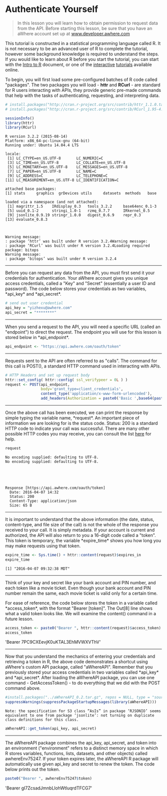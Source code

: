 
<h1>Authenticate Yourself</h1>

> In this lesson you will learn how to obtain permission to request data from the API. Before starting this lesson, be sure that you have an aWhere account set up at www.developer.awhere.com

<p> This tutorial is constructed in a statistical programming language called R. It is not necessary to be an advanced user of R to complete the tutorial, however some background knowledge is required to understand the steps. If you would like to learn about R before you start the tutorial, you can start with the <a href="https://cran.r-project.org/doc/manuals/R-intro.pdf">Intro to R</a> document, or one of the <a href="http://swirlstats.com/">interactive</a> <a href="https://www.datacamp.com/courses/free-introduction-to-r">tutorials</a> available online.</p>

<p> To begin, you will first load some pre-configured batches of R code called "packages". The two packages you will load - <b>httr</b> and <b>RCurl</b> - are standard for R users interacting with APIs, they provide generic pre-made commands that help with the tasks of authenticating, requesting, and interpreting data.</p>


```R
# install.packages("http://cran.r-project.org/src/contrib/httr_1.1.0.tar.gz", repos=NULL, type="source")
# install.packages("http://cran.r-project.org/src/contrib/RCurl_1.95-4.8.tar.gz", repos=NULL, type="source")
```


```R
sessionInfo()
library(httr)
library(RCurl)
```




    R version 3.2.2 (2015-08-14)
    Platform: x86_64-pc-linux-gnu (64-bit)
    Running under: Ubuntu 14.04.4 LTS
    
    locale:
     [1] LC_CTYPE=en_US.UTF-8       LC_NUMERIC=C              
     [3] LC_TIME=en_US.UTF-8        LC_COLLATE=en_US.UTF-8    
     [5] LC_MONETARY=en_US.UTF-8    LC_MESSAGES=en_US.UTF-8   
     [7] LC_PAPER=en_US.UTF-8       LC_NAME=C                 
     [9] LC_ADDRESS=C               LC_TELEPHONE=C            
    [11] LC_MEASUREMENT=en_US.UTF-8 LC_IDENTIFICATION=C       
    
    attached base packages:
    [1] stats     graphics  grDevices utils     datasets  methods   base     
    
    loaded via a namespace (and not attached):
     [1] magrittr_1.5    IRdisplay_0.3   tools_3.2.2     base64enc_0.1-3
     [5] uuid_0.1-2      stringi_1.0-1   rzmq_0.7.7      IRkernel_0.5   
     [9] jsonlite_0.9.19 stringr_1.0.0   digest_0.6.9    repr_0.3       
    [13] evaluate_0.8.3 



    Warning message:
    : package ‘httr’ was built under R version 3.2.4Warning message:
    : package ‘RCurl’ was built under R version 3.2.4Loading required package: bitops
    Warning message:
    : package ‘bitops’ was built under R version 3.2.4

___

<p>Before you can request any data from the API, you must first send it your credentials for authentication. Your aWhere account gives you unique access credentials, called a "Key" and "Secret" (essentially a user ID and password). The code below stores your credentials as two variables, *api_key* and *api_secret*.</p>



```R
# send out user credential
api_key = "yizhexu@awhere.com"
api_secret = "********"
```

___

<p>When you send a request to the API, you will need a specific URL (called an "endpoint") to direct the request. The endpoint you will use for this lesson is stored below in *api_endpoint*.</p>


```R
api_endpoint <- "https://api.awhere.com/oauth/token"
```

___
<p>Requests sent to the API are often referred to as "calls". The command for this call is POST(), a standard HTTP command used in interacting with APIs.</p>


```R
# HTTP Headers and set up request body
httr::set_config( httr::config( ssl_verifypeer = 0L ) )
request <- POST(api_endpoint, 
                body='grant_type=client_credentials',
                content_type('application/x-www-form-urlencoded'),
                add_headers(Authorization = paste0('Basic ',base64(paste0(api_key,':',api_secret)))))
```

___
<p>Once the above call has been executed, we can print the response by simple typing the variable name, *request*. An important piece of information we are looking for is the status code. Status: 200 is a standard HTTP code to indicate your call was successful. There are many other possible HTTP codes you may receive, you can consult the list <a href="https://en.wikipedia.org/wiki/List_of_HTTP_status_codes">here</a> for help.</p>


```R
request
```

    No encoding supplied: defaulting to UTF-8.
    No encoding supplied: defaulting to UTF-8.





    Response [https://api.awhere.com/oauth/token]
      Date: 2016-04-07 14:32
      Status: 200
      Content-Type: application/json
      Size: 65 B



___
<p>It is important to understand that the above information (the date, status, content-type, and file size of the call) is not the whole of the response you received to your call. It is simply metadata. If your account is current and authorized, the API will also return to you a 16-digit code called a "token". This token is temporary, the variable *expire_time* shows you how long you may make requests using that token.</p>


```R
expire_time <- Sys.time() + httr::content(request)$expires_in
expire_time
```




    [1] "2016-04-07 09:32:38 MDT"


___
<p>Think of your key and secret like your bank account and PIN number, and each token like a movie ticket. Even though your bank account and PIN number remain the same, each movie ticket is valid only for a certain time.</p>

<p>For ease of reference, the code below stores the token in a variable called *access_token*, with the format "Bearer [token]". The Out[8] line shows what a valid token looks like. We will examine the content() command in a future lesson.</p>


```R
access_token <- paste0("Bearer ", httr::content(request)$access_token)
access_token
```




'Bearer 7PC9CXEevjK0uKTAL3EhMVWXVThV'


___
<p>Now that you understand the mechanics of entering your credentials and retrieving a token in R, the above code demonstrates a shortcut using aWhere's custom API package, called "aWhereAPI". Remember that you previously stored your access credentials in two variables called *api_key* and *api_secret*. After loading the aWhereAPI package, you can use one command - GetAccessToken() - to do everything that we did with the POST command above.</p>


```R
#install.packages("../aWhereAPI_0.2.tar.gz", repos = NULL, type = "source")
suppressWarnings(suppressPackageStartupMessages(library(aWhereAPI)))
```

    Note: the specification for S3 class “AsIs” in package ‘RJSONIO’ seems equivalent to one from package ‘jsonlite’: not turning on duplicate class definitions for this class.



```R
aWhereAPI::get_token(api_key, api_secret)
```

___
<p>The aWhereAPI package combines the api_key, api_secret, and token into an environment ("environment" refers to a distinct memory space in which R stores variables, functions, lists, datasets, and other objects) called awhereEnv75247. If your token expires later, the aWhereAPI R package will automatically use given api_key and secret to renew the token. The code below prints out the token.</p>


```R
paste0("Bearer ", awhereEnv75247$token)
```




'Bearer gI7ZcsadJmnbLlohWtluqrdTFCG7'


